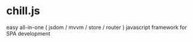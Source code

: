 # chill.js
easy all-in-one ( jsdom / mvvm / store / router ) javascript framework for SPA development
